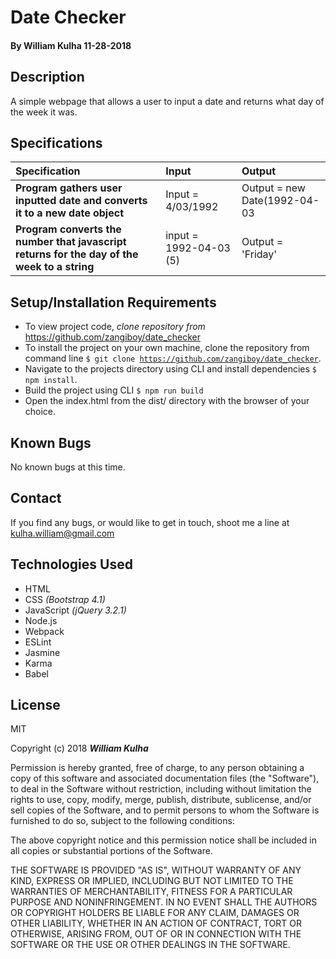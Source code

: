 # **Date Checker**

#### By William Kulha 11-28-2018

## Description

A simple webpage that allows a user to input a date and returns what day of the week it was.

## Specifications

| Specification | Input | Output |
| :--- | :--- | :--- |
**Program gathers user inputted date and converts it to a new date object** | Input = 4/03/1992  | Output = new Date(1992-04-03|
**Program converts the number that javascript returns for the day of the week to a string**| input = 1992-04-03 (5) | Output = 'Friday'

## Setup/Installation Requirements

* To view project code, _clone repository from_ https://github.com/zangiboy/date_checker
* To install the project on your own machine, clone the repository from command line <code>$ git clone https://github.com/zangiboy/date_checker</code>.
* Navigate to the projects directory using CLI and install dependencies <code>$ npm install</code>.
* Build the project using CLI <code>$ npm run build</code>
* Open the index.html from the dist/ directory with the browser of your choice.

## Known Bugs

No known bugs at this time.

## Contact

If you find any bugs, or would like to get in touch, shoot me a line at kulha.william@gmail.com

## Technologies Used

* HTML
* CSS _(Bootstrap 4.1)_
* JavaScript _(jQuery 3.2.1)_
* Node.js
* Webpack
* ESLint
* Jasmine
* Karma
* Babel

## License

MIT

Copyright (c) 2018 **_William Kulha_**

Permission is hereby granted, free of charge, to any person obtaining a copy of this software and associated documentation files (the "Software"), to deal in the Software without restriction, including without limitation the rights to use, copy, modify, merge, publish, distribute, sublicense, and/or sell copies of the Software, and to permit persons to whom the Software is furnished to do so, subject to the following conditions:

The above copyright notice and this permission notice shall be included in all copies or substantial portions of the Software.

THE SOFTWARE IS PROVIDED "AS IS", WITHOUT WARRANTY OF ANY KIND, EXPRESS OR IMPLIED, INCLUDING BUT NOT LIMITED TO THE WARRANTIES OF MERCHANTABILITY, FITNESS FOR A PARTICULAR PURPOSE AND NONINFRINGEMENT. IN NO EVENT SHALL THE AUTHORS OR COPYRIGHT HOLDERS BE LIABLE FOR ANY CLAIM, DAMAGES OR OTHER LIABILITY, WHETHER IN AN ACTION OF CONTRACT, TORT OR OTHERWISE, ARISING FROM, OUT OF OR IN CONNECTION WITH THE SOFTWARE OR THE USE OR OTHER DEALINGS IN THE SOFTWARE.